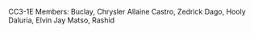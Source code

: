 CC3-1E 
Members: 
Buclay, Chrysler Allaine
Castro, Zedrick
Dago, Hooly
Daluria, Elvin Jay
Matso, Rashid
